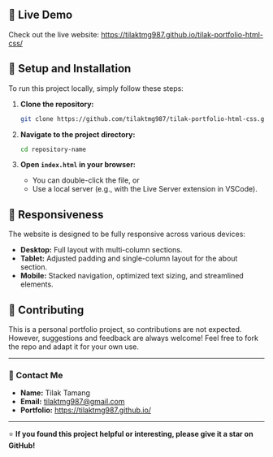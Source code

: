 
## 🚀 Live Demo

Check out the live website: https://tilaktmg987.github.io/tilak-portfolio-html-css/

## 🔧 Setup and Installation

To run this project locally, simply follow these steps:

1.  **Clone the repository:**
    ```bash
    git clone https://github.com/tilaktmg987/tilak-portfolio-html-css.git
    ```

2.  **Navigate to the project directory:**
    ```bash
    cd repository-name
    ```

3.  **Open `index.html` in your browser:**
    - You can double-click the file, or
    - Use a local server (e.g., with the Live Server extension in VSCode).

## 📱 Responsiveness

The website is designed to be fully responsive across various devices:
- **Desktop:** Full layout with multi-column sections.
- **Tablet:** Adjusted padding and single-column layout for the about section.
- **Mobile:** Stacked navigation, optimized text sizing, and streamlined elements.

## 🤝 Contributing

This is a personal portfolio project, so contributions are not expected. However, suggestions and feedback are always welcome! Feel free to fork the repo and adapt it for your own use.



---

### 📧 Contact Me

- **Name:** Tilak Tamang
- **Email:** tilaktmg987@gmail.com
- **Portfolio:** https://tilaktmg987.github.io/

---

⭐ **If you found this project helpful or interesting, please give it a star on GitHub!**
